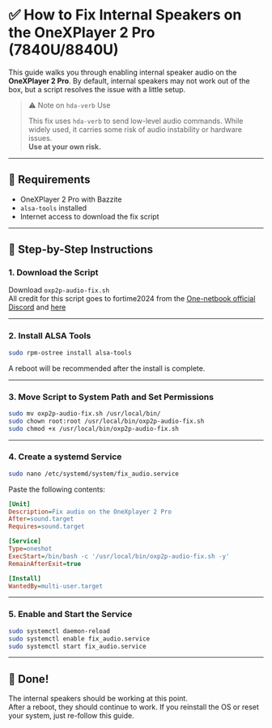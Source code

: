 # ✅ How to Fix Internal Speakers on the OneXPlayer 2 Pro (7840U/8840U)

This guide walks you through enabling internal speaker audio on the **OneXPlayer 2 Pro**. By default, internal speakers may not work out of the box, but a script resolves the issue with a little setup.

>⚠️  Note on `hda-verb` Use
>
>This fix uses `hda-verb` to send low-level audio commands. While widely used, it carries some risk of audio instability or hardware issues.  
>**Use at your own risk.**

---

## 🧰 Requirements

- OneXPlayer 2 Pro with Bazzite
- `alsa-tools` installed
- Internet access to download the fix script

---

## 📝 Step-by-Step Instructions

### 1. **Download the Script**

Download `oxp2p-audio-fix.sh`  
All credit for this script goes to fortime2024 from the [One-netbook official Discord](https://discord.com/channels/547366894995243029/1210923924439699516/1399685604932849726) and [here](https://github.com/ChimeraOS/chimeraos/issues/742#issuecomment-2250951477)

---

### 2. **Install ALSA Tools**

```bash
sudo rpm-ostree install alsa-tools
```
A reboot will be recommended after the install is complete.

---

### 3. **Move Script to System Path and Set Permissions**

```bash
sudo mv oxp2p-audio-fix.sh /usr/local/bin/
sudo chown root:root /usr/local/bin/oxp2p-audio-fix.sh
sudo chmod +x /usr/local/bin/oxp2p-audio-fix.sh
```

---

### 4. **Create a systemd Service**

```bash
sudo nano /etc/systemd/system/fix_audio.service
```

Paste the following contents:

```ini
[Unit]
Description=Fix audio on the OneXplayer 2 Pro
After=sound.target
Requires=sound.target

[Service]
Type=oneshot
ExecStart=/bin/bash -c '/usr/local/bin/oxp2p-audio-fix.sh -y'
RemainAfterExit=true

[Install]
WantedBy=multi-user.target
```

--- 

### 5. **Enable and Start the Service**

```bash
sudo systemctl daemon-reload
sudo systemctl enable fix_audio.service
sudo systemctl start fix_audio.service
```

---

## 🎉 Done!
The internal speakers should be working at this point.  
After a reboot, they should continue to work. If you reinstall the OS or reset your system, just re-follow this guide.

